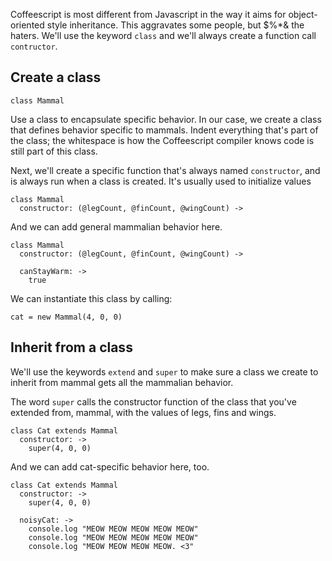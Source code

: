 Coffeescript is most different from Javascript in the way it aims for object-oriented style inheritance. This aggravates some people, but $%*& the haters.
We'll use the keyword `class` and we'll always create a function call `contructor`.

## Create a class
```
class Mammal
```
Use a class to encapsulate specific behavior. In our case, we create a class that defines behavior specific to mammals.
Indent everything that's part of the class; the whitespace is how the Coffeescript compiler knows code is still part of this class.

Next, we'll create a specific function that's always named `constructor`, and is always run when a class is created. It's usually used to initialize values
```
class Mammal
  constructor: (@legCount, @finCount, @wingCount) ->
```

And we can add general mammalian behavior here.
```
class Mammal
  constructor: (@legCount, @finCount, @wingCount) ->

  canStayWarm: ->
    true
```

We can instantiate this class by calling:

```
cat = new Mammal(4, 0, 0)
```

## Inherit from a class
We'll use the keywords `extend` and `super` to make sure a class we create to inherit from mammal gets all the mammalian behavior.

The word `super` calls the constructor function of the class that you've extended from, mammal, with the values of legs, fins and wings.
```
class Cat extends Mammal
  constructor: ->
    super(4, 0, 0)
```

And we can add cat-specific behavior here, too.
```
class Cat extends Mammal
  constructor: ->
    super(4, 0, 0)

  noisyCat: ->
    console.log "MEOW MEOW MEOW MEOW MEOW"
    console.log "MEOW MEOW MEOW MEOW MEOW"
    console.log "MEOW MEOW MEOW MEOW. <3"
```
